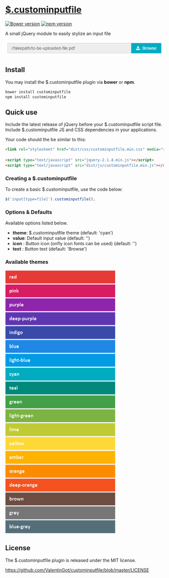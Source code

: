 # [$.custominputfile](https://github.com/ValentinGot/custominputfile)

[![Bower version](https://badge.fury.io/bo/custominputfile.svg)](https://badge.fury.io/bo/custominputfile)
[![npm version](https://badge.fury.io/js/custominputfile.svg)](https://badge.fury.io/js/custominputfile)

A small jQuery module to easily stylize an input file

![$.custominputfile demonstration](https://github.com/ValentinGot/custominputfile/blob/master/demo/custominputfile.png)

## Install

You may install the $.custominputfile plugin via **bower** or **npm**.

```
bower install custominputfile
npm install custominputfile
```

## Quick use

Include the latest release of jQuery before your $.custominputfile script file.
Include $.custominputfile JS and CSS dependencies in your applications.

Your code should the be similar to this:

```html
<link rel="stylesheet" href="dist/css/custominputfile.min.css" media="screen" />

<script type="text/javascript" src="jquery-2.1.4.min.js"></script>
<script type="text/javascript" src="dist/js/custominputfile.min.js"></script>
```

### Creating a $.custominputfile

To create a basic $.custominputfile, use the code below:

```javascript
$('input[type=file]').custominputfile();
```

### Options & Defaults

Available options listed below.

* **theme**: $.custominputfile theme (default: 'cyan')
* **value**: Default input value (default: '')
* **icon** : Button icon (onfly icon fonts can be used) (default: '')
* **text** : Button text (default: 'Browse')

### Available themes

![$.custominputfile themes](https://github.com/ValentinGot/custominputfile/blob/master/demo/themes.png)

## License

The $.custominputfile plugin is released under the MIT license.

https://github.com/ValentinGot/custominputfile/blob/master/LICENSE